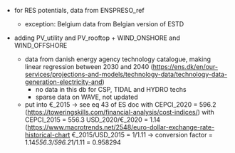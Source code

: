 * for RES potentials, data from ENSPRESO_ref
	* exception: Belgium data from Belgian version of ESTD


* adding PV_utility and PV_rooftop + WIND_ONSHORE and WIND_OFFSHORE
	* data from danish energy agency technology catalogue, making linear regression between 2030 and 2040 (https://ens.dk/en/our-services/projections-and-models/technology-data/technology-data-generation-electricity-and)
		* no data in this db for CSP, TIDAL and HYDRO techs
		* sparse data on WAVE, not updated
	* put into €_2015 -> see eq 43 of ES doc
		with CEPCI_2020 = 596.2 (https://toweringskills.com/financial-analysis/cost-indices/)
		with CEPCI_2015 = 556.3
		USD_2020/€_2020 = 1.14 (https://www.macrotrends.net/2548/euro-dollar-exchange-rate-historical-chart
		€_2015/USD_2015 = 1/1.11
		-> conversion factor = 1.14*556.3/596.2*1/1.11 = 0.958294